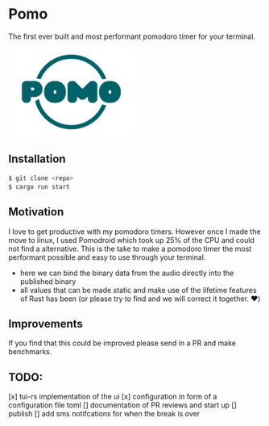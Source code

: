 # Pomo

The first ever built and most performant pomodoro timer for your terminal.

<img src="./images/pomo-logo-transparent.png" alt="drawing" width="250"/>

## Installation

```bash
$ git clone <repo>
$ cargo run start
```

## Motivation

I love to get productive with my pomodoro timers. However once I made the move to linux, I used Pomodroid which took up 25% of the CPU and could not find a alternative.
This is the take to make a pomodoro timer the most performant possible and easy to use through your terminal.

- here we can bind the binary data from the audio directly into the published binary
- all values that can be made static and make use of the lifetime features of Rust has been (or please try to find and we will correct it together. :heart:)

## Improvements

If you find that this could be improved please send in a PR and make benchmarks.

## TODO:

[x] tui-rs implementation of the ui
[x] configuration in form of a configuration file toml
[] documentation of PR reviews and start up
[] publish
[] add sms notifcations for when the break is over

